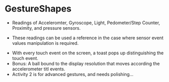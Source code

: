 # GestureShapes
- Readings of Acceleromter, Gyroscope, Light, Pedometer/Step Counter, Proximity, and pressure sensors.
* These readings can be used a reference in the case where sensor event values manipulation is required. 
- With every touch event on the screen, a toast pops up distinguishing the touch event.
- Bonus: A ball bound to the display resolution that moves according the accelerometer titl events.
- Activity 2 is for advanced gestures, and needs polishing...
